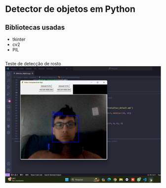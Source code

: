 # Detector de objetos em Python
## Bibliotecas usadas
<table>
	<ul>
		<li>tkinter</li>
		<li>cv2</li>
		<li>PIL</li>
	</ul>
</table>


Teste de detecção de rosto
<img src="https://github.com/leostella97/detecta_objetos/blob/main/img/rosto_detectado.png?raw=true">